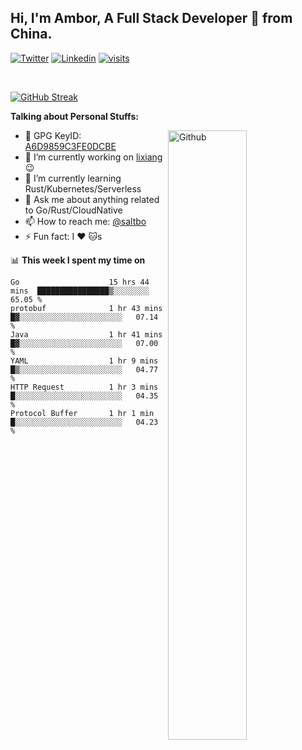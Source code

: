 ## Hi, I'm Ambor, A Full Stack Developer 🚀 from China.

[![Twitter](https://img.shields.io/badge/-saltbo-1ca0f1?style=flat&logo=twitter&logoColor=white)](https://twitter.com/rdsaltbo)
[![Linkedin](https://img.shields.io/badge/-saltbo-blue?style=flat&logo=Linkedin&logoColor=white)](https://www.linkedin.com/in/saltbo/)
[![visits](https://visitor.vercel.app/page/saltbo?color=light-green)](https://github.com/saltbo/)

&nbsp;  

[![GitHub Streak](http://github-readme-streak-stats.herokuapp.com?user=saltbo&hide_border=true&date_format=M%20j%5B%2C%20Y%5D)](https://git.io/streak-stats)

**Talking about Personal Stuffs:**
<!-- Any image aligned to the right. Beware the width  -->
<img width="50%" align="right" alt="Github" src="https://raw.githubusercontent.com/saltbo/saltbo/master/images/git-header.svg" />

- 🤘 GPG KeyID: [A6D9859C3FE0DCBE](https://saltbo.cn/pgp_keys.asc)
- 🔭 I’m currently working on [lixiang](https://www.lixiang.com/) :wink:
- 🌱 I’m currently learning Rust/Kubernetes/Serverless
- 💬 Ask me about anything related to Go/Rust/CloudNative
- 📫 How to reach me: [@saltbo](https://t.me/saltbo)
- ⚡ Fun fact: I :heart: :cat:s


📊 **This week I spent my time on**
<!--START_SECTION:waka-->

```text
Go                    15 hrs 44 mins  ████████████████▒░░░░░░░░   65.05 %
protobuf              1 hr 43 mins    █▓░░░░░░░░░░░░░░░░░░░░░░░   07.14 %
Java                  1 hr 41 mins    █▓░░░░░░░░░░░░░░░░░░░░░░░   07.00 %
YAML                  1 hr 9 mins     █▒░░░░░░░░░░░░░░░░░░░░░░░   04.77 %
HTTP Request          1 hr 3 mins     █░░░░░░░░░░░░░░░░░░░░░░░░   04.35 %
Protocol Buffer       1 hr 1 min      █░░░░░░░░░░░░░░░░░░░░░░░░   04.23 %
```

<!--END_SECTION:waka-->
